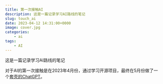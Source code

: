 ```yaml
---
title: 第一次接触AI
description: 这是一篇记录学习AI路线的笔记
slug: touch_ai
date: 2023-04-12 14:31:00+0000
image: cover.jpg
categories:
    - ai
tags:
    - AI
---
```


这是一篇记录学习AI路线的笔记

对于AI的第一次接触是在2023年4月份，通过学习开源项目，最终在5月份做了一个[套壳的ChatGPT](https://chat.oldwei.com)。
